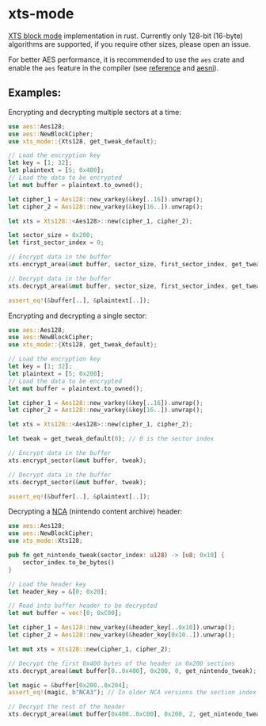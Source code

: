 # xts-mode

[XTS block mode](https://en.wikipedia.org/wiki/Disk_encryption_theory#XEX-based_tweaked-codebook_mode_with_ciphertext_stealing_(XTS)) implementation in rust. Currently only 128-bit (16-byte) algorithms are supported, if you
require other sizes, please open an issue.

For better AES performance, it is recommended to use the `aes` crate and enable the `aes` feature in
the compiler (see [reference](https://doc.rust-lang.org/reference/attributes/codegen.html#the-target_feature-attribute)
and [aesni](https://docs.rs/aesni/)).

## Examples:

Encrypting and decrypting multiple sectors at a time:
```rust
use aes::Aes128;
use aes::NewBlockCipher;
use xts_mode::{Xts128, get_tweak_default};

// Load the encryption key
let key = [1; 32];
let plaintext = [5; 0x400];
// Load the data to be encrypted
let mut buffer = plaintext.to_owned();

let cipher_1 = Aes128::new_varkey(&key[..16]).unwrap();
let cipher_2 = Aes128::new_varkey(&key[16..]).unwrap();

let xts = Xts128::<Aes128>::new(cipher_1, cipher_2);

let sector_size = 0x200;
let first_sector_index = 0;

// Encrypt data in the buffer
xts.encrypt_area(&mut buffer, sector_size, first_sector_index, get_tweak_default);

// Decrypt data in the buffer
xts.decrypt_area(&mut buffer, sector_size, first_sector_index, get_tweak_default);

assert_eq!(&buffer[..], &plaintext[..]);
```

Encrypting and decrypting a single sector:
```rust
use aes::Aes128;
use aes::NewBlockCipher;
use xts_mode::{Xts128, get_tweak_default};

// Load the encryption key
let key = [1; 32];
let plaintext = [5; 0x200];
// Load the data to be encrypted
let mut buffer = plaintext.to_owned();

let cipher_1 = Aes128::new_varkey(&key[..16]).unwrap();
let cipher_2 = Aes128::new_varkey(&key[16..]).unwrap();

let xts = Xts128::<Aes128>::new(cipher_1, cipher_2);

let tweak = get_tweak_default(0); // 0 is the sector index

// Encrypt data in the buffer
xts.encrypt_sector(&mut buffer, tweak);

// Decrypt data in the buffer
xts.decrypt_sector(&mut buffer, tweak);

assert_eq!(&buffer[..], &plaintext[..]);
```

Decrypting a [NCA](https://switchbrew.org/wiki/NCA_Format) (nintendo content archive) header:
```rust
use aes::Aes128;
use aes::NewBlockCipher;
use xts_mode::Xts128;

pub fn get_nintendo_tweak(sector_index: u128) -> [u8; 0x10] {
    sector_index.to_be_bytes()
}

// Load the header key
let header_key = &[0; 0x20];

// Read into buffer header to be decrypted
let mut buffer = vec![0; 0xC00];

let cipher_1 = Aes128::new_varkey(&header_key[..0x10]).unwrap();
let cipher_2 = Aes128::new_varkey(&header_key[0x10..]).unwrap();

let mut xts = Xts128::new(cipher_1, cipher_2);

// Decrypt the first 0x400 bytes of the header in 0x200 sections
xts.decrypt_area(&mut buffer[0..0x400], 0x200, 0, get_nintendo_tweak);

let magic = &buffer[0x200..0x204];
assert_eq!(magic, b"NCA3"); // In older NCA versions the section index used in header encryption was different

// Decrypt the rest of the header
xts.decrypt_area(&mut buffer[0x400..0xC00], 0x200, 2, get_nintendo_tweak);
```

